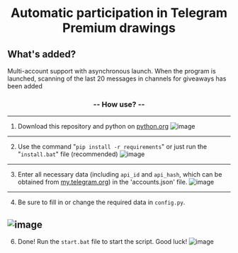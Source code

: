 <h1>
  <div align="center">
    Automatic participation in Telegram Premium drawings
  </div>
</h1>

<h2 align="left">
  <b>What's added?</b>
</h2>
<div align="left">
  Multi-account support with asynchronous launch. When the program is launched, scanning of the last 20 messages in channels for giveaways has been added
</div>
<div align="center">
  <h3>
    -- How use? --
  </h3>
</div>

---

1. Download this repository and python on [python.org](https://python.org)
![image](https://github.com/Delafault/Telegram-Automatic-participation/assets/78411508/12e5e8c3-22bf-4412-b646-774ae0af0df8)
---
2. Use the command "`pip install -r requirements`" or just run the "`install.bat`" file (recommended)
![image](https://github.com/Delafault/Telegram-Automatic-participation/assets/78411508/cef1147f-47c6-4cb7-b7b0-47a6269128ca)
---
3. Enter all necessary data (including `api_id` and `api_hash`, which can be obtained from [my.telegram.org](https://my.telegram.org/auth)) in the 'accounts.json' file.
![image](https://github.com/Delafault/Telegram-Automatic-participation/assets/78411508/5bb488e6-040d-48a5-89cf-b7e1a18fe251)
---
4. Be sure to fill in or change the required data in `config.py`.

![image](https://github.com/Delafault/Telegram-Automatic-participation/assets/78411508/1d111902-10fd-4eac-a8d8-4a0e9085a98c)
---
6. Done! Run the `start.bat` file to start the script. Good luck!
![image](https://github.com/Delafault/Telegram-Automatic-participation/assets/78411508/42e9505c-5e3a-46bd-b7db-d605776574e0)

